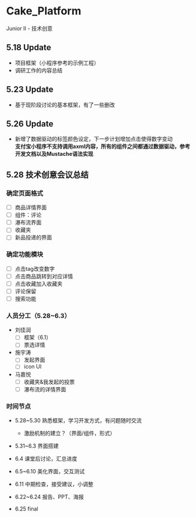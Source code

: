 # Cake_Platform
Junior II - 技术创意

## 5.18 Update

* 项目框架（小程序参考的示例工程）  
* 调研工作的内容总结


## 5.23 Update

* 基于现阶段讨论的基本框架，有了一些删改  

## 5.26 Update  

* 新增了数据驱动的标签颜色设定，下一步计划增加点击使得数字变动  
**支付宝小程序不支持调用axml内容，所有的组件之间都通过数据驱动，参考开发文档以及Mustache语法实现**



## 5.28 技术创意会议总结

### 确定页面格式

- [ ] 商品详情界面
- [ ] 组件：评论
- [ ] 瀑布流界面
- [ ] 收藏夹
- [ ] 新品投递的界面

### 确定功能模块

- [ ] 点击tag改变数字
- [ ] 点击商品跳转到对应详情
- [ ] 点击收藏加入收藏夹
- [ ] 评论保留
- [ ] 搜索功能

### 人员分工（5.28~6.3）

* 刘佳润
  - [ ] 框架（6.1）
  - [ ] 票选详情
* 施宇涛
  - [ ] 发起界面
  - [ ] icon UI
* 马嘉悦
  - [ ] 收藏夹&我发起的投票
  - [ ] 瀑布流的详情界面

### 时间节点

* 5.28~5.30 熟悉框架，学习开发方式，有问题随时交流
  * 激励机制的建立？（界面/组件，形式）
* 5.31~6.3 界面搭建
* 6.4 课堂后讨论，汇总进度
* 6.5~6.10 美化界面，交互测试
* 6.11 中期检查，接受建议，小调整



* 6.22~6.24 报告、PPT、海报
* 6.25 final

